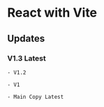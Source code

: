 # React with Vite 

## Updates 


### V1.3 Latest

    
    - V1.2 
    
    - V1 

    - Main Copy Latest 
